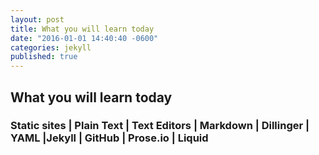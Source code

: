 ```yaml
---
layout: post
title: What you will learn today
date: "2016-01-01 14:40:40 -0600"
categories: jekyll
published: true
---
```



## What you will learn today

### Static sites | Plain Text | Text Editors | Markdown | Dillinger | YAML |Jekyll | GitHub | Prose.io | Liquid
